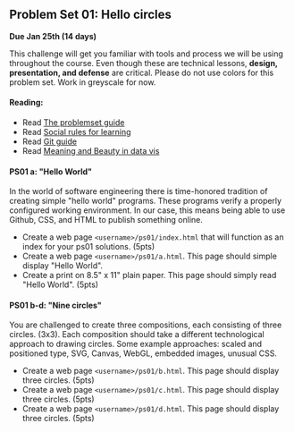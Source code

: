 ## Problem Set 01:  Hello circles

__Due Jan 25th (14 days)__

This challenge will get you familiar with tools and process we will be using throughout the course. Even though these are technical lessons, __design, presentation, and defense__ are critical. Please do not use colors for this problem set. Work in greyscale for now.

#### Reading:
- Read [The problemset guide](../ps-guide.html)
- Read [Social rules for learning](https://www.recurse.com/manual#sub-sec-social-rules)
- Read [Git guide](http://rogerdudler.github.io/git-guide/)
- Read [Meaning and Beauty in data vis](http://lisacharlotterost.github.io/2015/12/19/Meaning-and-Beauty-in-Data-Vis/)

#### PS01 a: "Hello World"
In the world of software engineering there is time-honored tradition of creating simple "hello world" programs.  These programs verify a properly configured working environment. In our case, this means being able to use Github, CSS, and HTML to publish something online.

* Create a web page `<username>/ps01/index.html` that will function as an index for your ps01 solutions. (5pts)
* Create a web page `<username>/ps01/a.html`. This page should simple display "Hello World".
* Create a print on 8.5" x 11" plain paper. This page should simply read "Hello World". (5pts)

#### PS01 b-d: "Nine circles"
You are challenged to create three compositions, each consisting  of three circles. (3x3). Each composition should take a different technological approach to drawing circles. Some example approaches: scaled and positioned type, SVG, Canvas, WebGL, embedded images, unusual CSS.

* Create a web page `<username>/ps01/b.html`. This page should display three circles. (5pts)
* Create a web page `<username>/ps01/c.html`. This page should display three circles. (5pts)
* Create a web page `<username>/ps01/d.html`. This page should display three circles. (5pts)